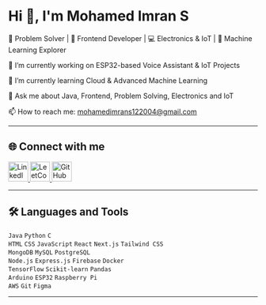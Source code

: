 # Hi 👋, I'm Mohamed Imran S  
🧩 Problem Solver | 🎨 Frontend Developer | 💻 Electronics & IoT | 🤖 Machine Learning Explorer  

🔭 I’m currently working on ESP32-based Voice Assistant & IoT Projects  

🌱 I’m currently learning Cloud & Advanced Machine Learning  

💬 Ask me about Java, Frontend, Problem Solving, Electronics and IoT 

📫 How to reach me: mohamedimrans122004@gmail.com  

---


## 🌐 Connect with me  

<p align="left">
  <a href="https://www.linkedin.com/in/mohamedimrans/" target="_blank">
    <img src="https://cdn.jsdelivr.net/gh/devicons/devicon/icons/linkedin/linkedin-original.svg" alt="LinkedIn" width="40" height="40"/>
  </a>
  <a href="https://leetcode.com/u/IamMdImran-solver/" target="_blank">
    <img src="https://upload.wikimedia.org/wikipedia/commons/1/19/LeetCode_logo_black.png" alt="LeetCode" width="40" height="40"/>
  </a>
  <a href="[https://github.com/your-username](https://github.com/mohamedimrans122004)" target="_blank">
    <img src="https://cdn.jsdelivr.net/gh/devicons/devicon/icons/github/github-original.svg" alt="GitHub" width="40" height="40"/>
  </a>
</p>




---

## 🛠️ Languages and Tools  
`Java` `Python` `C`  
`HTML` `CSS` `JavaScript` `React` `Next.js` `Tailwind CSS`  
`MongoDB` `MySQL` `PostgreSQL`  
`Node.js` `Express.js` `Firebase` `Docker`  
`TensorFlow` `Scikit-learn` `Pandas`  
`Arduino` `ESP32` `Raspberry Pi`  
`AWS` `Git` `Figma`  

---
